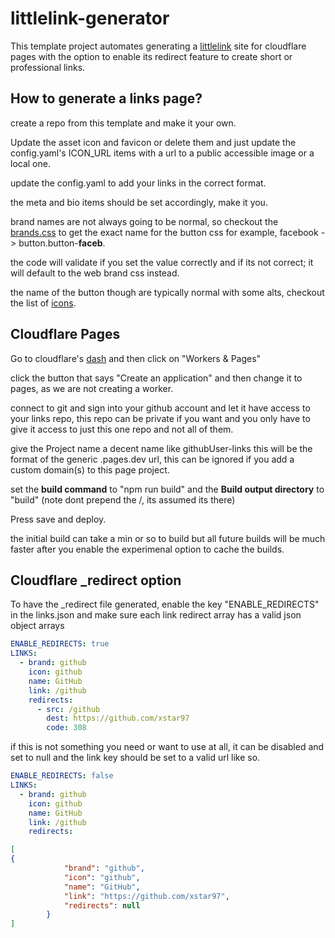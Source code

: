 # littlelink-generator

This template project automates generating a [littlelink](https://github.com/sethcottle/littlelink) site for cloudflare pages with the option to enable its redirect feature to create short or professional links.

## How to generate a links page?

create a repo from this template and make it your own.

Update the asset icon and favicon or delete them and just update the config.yaml's ICON_URL items with a url to a public accessible image or a local one.

update the config.yaml to add your links in the correct format.

the meta and bio items should be set accordingly, make it you.

brand names are not always going to be normal, so checkout the [brands.css](https://github.com/sethcottle/littlelink/blob/main/css/brands.css) to get the exact name for the button css for example, facebook -> button.button-**faceb**.

the code will validate if you set the value correctly and if its not correct; it will default to the web brand css instead.

the name of the button though are typically normal with some alts, checkout the list of [icons](https://github.com/sethcottle/littlelink/tree/main/images/icons).

## Cloudflare Pages

Go to cloudflare's [dash](https://dash.cloudflare.com) and then click on "Workers & Pages"

click the button that says "Create an application" and then change it to pages, as we are not creating a worker.

connect to git and sign into your github account and let it have access to your links repo, this repo can be private if you want and you only have to give it access to just this one repo and not all of them.

give the Project name a decent name like githubUser-links
this will be the format of the generic .pages.dev url, this can be ignored if you add a custom domain(s) to this page project.

set the **build command** to "npm run build" and the **Build output directory** to "build" (note dont prepend the /, its assumed its there)

Press save and deploy.

the initial build can take a min or so to build but all future builds will be much faster after you enable the experimenal option to cache the builds.

## Cloudflare _redirect option

To have the _redirect file generated, enable the key "ENABLE_REDIRECTS" in the links.json and make sure each link redirect array has a valid json object arrays

```yaml
ENABLE_REDIRECTS: true
LINKS:
  - brand: github
    icon: github
    name: GitHub
    link: /github
    redirects:
      - src: /github
        dest: https://github.com/xstar97
        code: 308

```

if this is not something you need or want to use at all, it can be  disabled and set to null and the link key should be set to a valid url like so.

```yaml
ENABLE_REDIRECTS: false
LINKS:
  - brand: github
    icon: github
    name: GitHub
    link: /github
    redirects:
```

```json
[
{
            "brand": "github",
            "icon": "github",
            "name": "GitHub",
            "link": "https://github.com/xstar97",
            "redirects": null
        }
]
```
